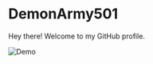 # DemonArmy501

Hey there! Welcome to my GitHub profile.

![Demo](https://raw.githubusercontent.com/DemonArmy501/DemonArmy501/main/a.gif)
